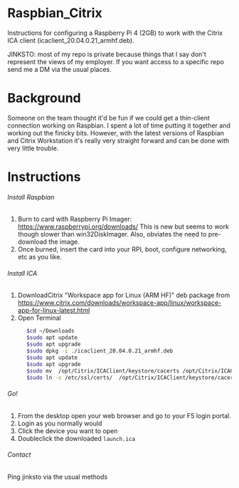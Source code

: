 # Raspbian_Citrix
Instructions for configuring a Raspberry Pi 4 (2GB) to work with the Citrix ICA client (icaclient_20.04.0.21_armhf.deb).

JINKSTO: most of my repo is private because things that I say don't represent the views of my employer.  If you want access to a specific repo send me a DM via the usual places.

# Background
Someone on the team thought it'd be fun if we could get a thin-client connection working on Raspbian.  I spent a lot of time putting it together and working out the finicky bits.  However, with the latest versions of Raspbian and Citrix Workstation it's really very straight forward and can be done with very little trouble. 

# Instructions

###### Install Raspbian
1. Burn to card with Raspberry Pi Imager: https://www.raspberrypi.org/downloads/
      This is new but seems to work though slower than win32DiskImager. Also, obviates the need to pre-download the image. 
1. Once burned, insert the card into your RPI, boot, configure networking, etc as you like.  


###### Install ICA
1. DownloadCitrix "Workspace app for Linux (ARM HF)" deb package  from https://www.citrix.com/downloads/workspace-app/linux/workspace-app-for-linux-latest.html
1. Open Terminal

```bash
      $cd ~/Downloads
      $sudo apt update
      $sudo apt upgrade
      $sudo dpkg -i ./icaclient_20.04.0.21_armhf.deb
      $sudo apt update
      $sudo apt upgrade
      $sudo mv  /opt/Citrix/ICAClient/keystore/cacerts /opt/Citrix/ICAClient/keystore/cacerts_bk
      $sudo ln -s /etc/ssl/certs/  /opt/Citrix/ICAClient/keystore/cacerts
```

###### Go!
1. From the desktop open your web browser and go to your F5 login portal.
1. Login as you normally would
1. Click the device you want to open
1. Doubleclick the downloaded `launch.ica` 

###### Contact
Ping jinksto via the usual methods 
   


    

